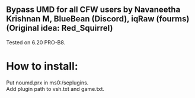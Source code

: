 ## Bypass UMD for all CFW users by Navaneetha Krishnan M, BlueBean (Discord), iqRaw (fourms) (Original idea: Red_Squirrel)

Tested on 6.20 PRO-B8.

# How to install:
Put noumd.prx in ms0:/seplugins.<br>
Add plugin path to vsh.txt and game.txt.
